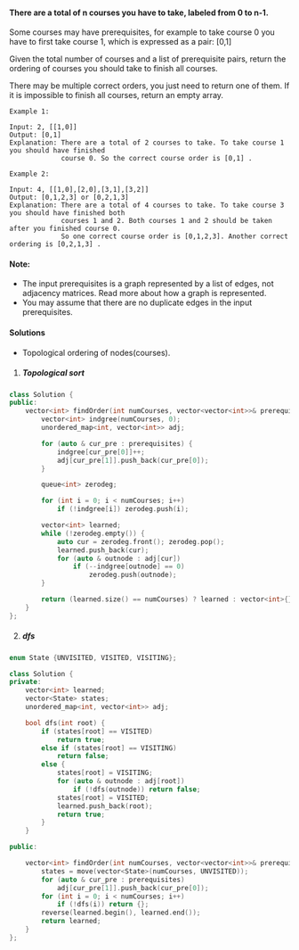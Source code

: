 #### There are a total of n courses you have to take, labeled from 0 to n-1.

Some courses may have prerequisites, for example to take course 0 you have to first take course 1, which is expressed as a pair: [0,1]

Given the total number of courses and a list of prerequisite pairs, return the ordering of courses you should take to finish all courses.

There may be multiple correct orders, you just need to return one of them. If it is impossible to finish all courses, return an empty array.

```
Example 1:

Input: 2, [[1,0]] 
Output: [0,1]
Explanation: There are a total of 2 courses to take. To take course 1 you should have finished   
             course 0. So the correct course order is [0,1] .

Example 2:

Input: 4, [[1,0],[2,0],[3,1],[3,2]]
Output: [0,1,2,3] or [0,2,1,3]
Explanation: There are a total of 4 courses to take. To take course 3 you should have finished both     
             courses 1 and 2. Both courses 1 and 2 should be taken after you finished course 0. 
             So one correct course order is [0,1,2,3]. Another correct ordering is [0,2,1,3] .
```

#### Note:

-    The input prerequisites is a graph represented by a list of edges, not adjacency matrices. Read more about how a graph is represented.
-    You may assume that there are no duplicate edges in the input prerequisites.

#### Solutions

- Topological ordering of nodes(courses).

1. ##### Topological sort

```c++
class Solution {
public:
    vector<int> findOrder(int numCourses, vector<vector<int>>& prerequisites) {
        vector<int> indgree(numCourses, 0);
        unordered_map<int, vector<int>> adj;

        for (auto & cur_pre : prerequisites) {
            indgree[cur_pre[0]]++;
            adj[cur_pre[1]].push_back(cur_pre[0]);
        }

        queue<int> zerodeg;

        for (int i = 0; i < numCourses; i++)
            if (!indgree[i]) zerodeg.push(i);

        vector<int> learned;
        while (!zerodeg.empty()) {
            auto cur = zerodeg.front(); zerodeg.pop();
            learned.push_back(cur);
            for (auto & outnode : adj[cur])
                if (--indgree[outnode] == 0)
                    zerodeg.push(outnode);
        }

        return (learned.size() == numCourses) ? learned : vector<int>{};
    }
};
```

2. ##### dfs

```c++
enum State {UNVISITED, VISITED, VISITING};

class Solution {
private:
    vector<int> learned;
    vector<State> states;
    unordered_map<int, vector<int>> adj;

    bool dfs(int root) {
        if (states[root] == VISITED)
            return true;
        else if (states[root] == VISITING)
            return false;
        else {
            states[root] = VISITING;
            for (auto & outnode : adj[root])
                if (!dfs(outnode)) return false;
            states[root] = VISITED;
            learned.push_back(root);
            return true;
        }
    }

public:

    vector<int> findOrder(int numCourses, vector<vector<int>>& prerequisites) {
        states = move(vector<State>(numCourses, UNVISITED));
        for (auto & cur_pre : prerequisites)
            adj[cur_pre[1]].push_back(cur_pre[0]);
        for (int i = 0; i < numCourses; i++)
            if (!dfs(i)) return {};
        reverse(learned.begin(), learned.end());
        return learned;
    }
};
```
